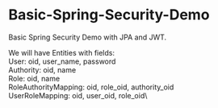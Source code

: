 # Basic-Spring-Security-Demo
Basic Spring Security Demo with JPA and JWT.

We will have Entities with fields:\
User: oid, user_name, password\
Authority: oid, name\
Role: oid, name\
RoleAuthorityMapping: oid, role_oid, authority_oid\
UserRoleMapping: oid, user_oid, role_oid\


